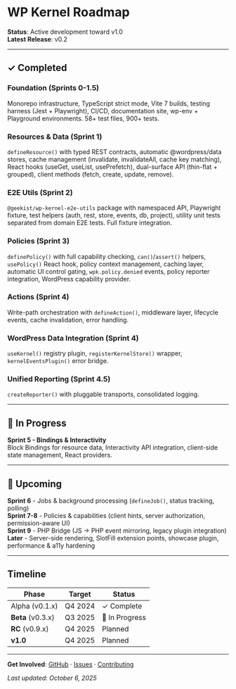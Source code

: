 # WP Kernel Roadmap

**Status**: Active development toward v1.0  
**Latest Release**: v0.2

---

## ✓ Completed

### Foundation (Sprints 0-1.5)

Monorepo infrastructure, TypeScript strict mode, Vite 7 builds, testing harness (Jest + Playwright), CI/CD, documentation site, wp-env + Playground environments. 58+ test files, 900+ tests.

### Resources & Data (Sprint 1)

`defineResource()` with typed REST contracts, automatic @wordpress/data stores, cache management (invalidate, invalidateAll, cache key matching), React hooks (useGet, useList, usePrefetch), dual-surface API (thin-flat + grouped), client methods (fetch, create, update, remove).

### E2E Utils (Sprint 2)

`@geekist/wp-kernel-e2e-utils` package with namespaced API, Playwright fixture, test helpers (auth, rest, store, events, db, project), utility unit tests separated from domain E2E tests. Full fixture integration.

### Policies (Sprint 3)

`definePolicy()` with full capability checking, `can()`/`assert()` helpers, `usePolicy()` React hook, policy context management, caching layer, automatic UI control gating, `wpk.policy.denied` events, policy reporter integration, WordPress capability provider.

### Actions (Sprint 4)

Write-path orchestration with `defineAction()`, middleware layer, lifecycle events, cache invalidation, error handling.

### WordPress Data Integration (Sprint 4)

`useKernel()` registry plugin, `registerKernelStore()` wrapper, `kernelEventsPlugin()` error bridge.

### Unified Reporting (Sprint 4.5)

`createReporter()` with pluggable transports, consolidated logging.

---

## 🚧 In Progress

**Sprint 5 - Bindings & Interactivity**  
Block Bindings for resource data, Interactivity API integration, client-side state management, React providers.

---

## 🔮 Upcoming

**Sprint 6** - Jobs & background processing (`defineJob()`, status tracking, polling)  
**Sprint 7-8** - Policies & capabilities (client hints, server authorization, permission-aware UI)  
**Sprint 9** - PHP Bridge (JS → PHP event mirroring, legacy plugin integration)  
**Later** - Server-side rendering, SlotFill extension points, showcase plugin, performance & a11y hardening

---

## Timeline

| Phase             | Target  | Status         |
| ----------------- | ------- | -------------- |
| Alpha (v0.1.x)    | Q4 2024 | ✓ Complete     |
| **Beta** (v0.3.x) | Q3 2025 | 🚧 In Progress |
| **RC** (v0.9.x)   | Q4 2025 | Planned        |
| **v1.0**          | Q4 2025 | Planned        |

---

**Get Involved**: [GitHub](https://github.com/theGeekist/wp-kernel) · [Issues](https://github.com/theGeekist/wp-kernel/issues) · [Contributing](https://theGeekist.github.io/wp-kernel/contributing/)

_Last updated: October 6, 2025_
